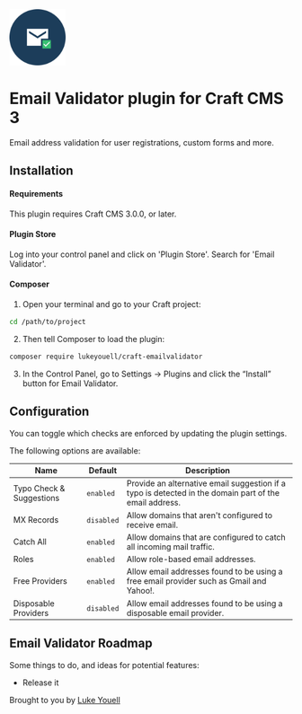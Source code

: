 <img src="src/icon.svg" alt="icon" width="100" height="100">

# Email Validator plugin for Craft CMS 3

Email address validation for user registrations, custom forms and more.

## Installation

#### Requirements

This plugin requires Craft CMS 3.0.0, or later.

#### Plugin Store

Log into your control panel and click on 'Plugin Store'. Search for 'Email Validator'.

#### Composer

1. Open your terminal and go to your Craft project:

```bash
cd /path/to/project
```

2. Then tell Composer to load the plugin:

```bash
composer require lukeyouell/craft-emailvalidator
```

3. In the Control Panel, go to Settings → Plugins and click the “Install” button for Email Validator.

## Configuration

You can toggle which checks are enforced by updating the plugin settings.

The following options are available:

| Name | Default | Description |
| ---- | ------- | ----------- |
| Typo Check & Suggestions | `enabled` | Provide an alternative email suggestion if a typo is detected in the domain part of the email address. |
| MX Records | `disabled` | Allow domains that aren't configured to receive email. |
| Catch All | `enabled` | Allow domains that are configured to catch all incoming mail traffic. |
| Roles | `enabled` | Allow role-based email addresses. |
| Free Providers | `enabled` | Allow email addresses found to be using a free email provider such as Gmail and Yahoo!. |
| Disposable Providers | `disabled` | Allow email addresses found to be using a disposable email provider. |

## Email Validator Roadmap

Some things to do, and ideas for potential features:

* Release it

Brought to you by [Luke Youell](https://github.com/lukeyouell)
